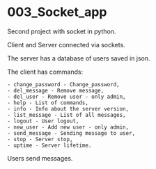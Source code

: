 # 003_Socket_app

Second project with socket in python.

Client and Server connected via sockets.

The server has a database of users saved in json.

The client has commands:

    - change_password - Change_password,
    - del_message - Remove message,
    - del_user - Remove user - only admin,
    - help - List of commands,
    - info - Info about the server version,
    - list_message - List of all messages,
    - logout - User logout,
    - new_user - Add new user - only admin,
    - send_message - Sending message to user,
    - stop - Server stop,
    - uptime - Server lifetime.

Users send messages.